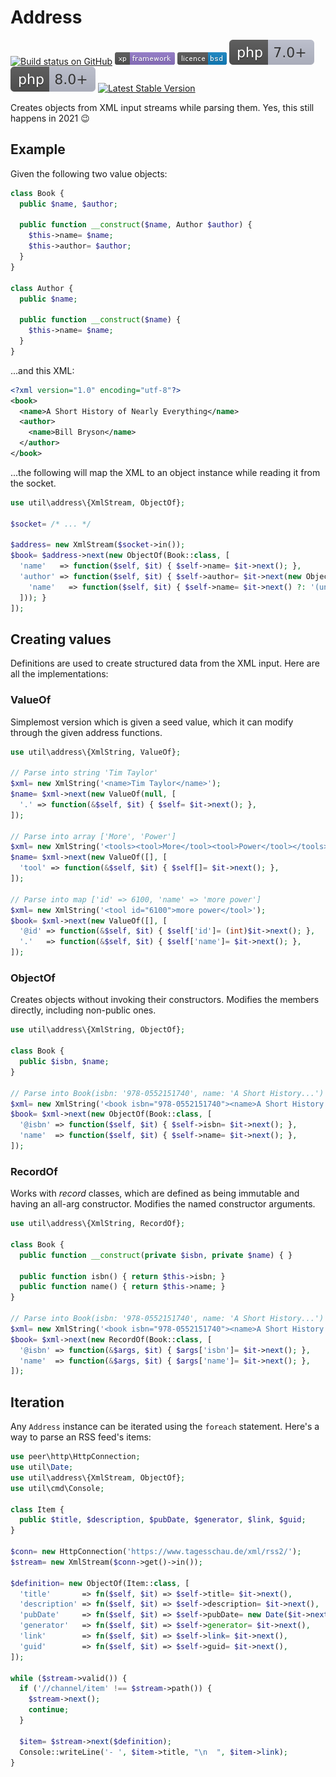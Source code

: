 Address
=======

[![Build status on GitHub](https://github.com/xp-forge/address/workflows/Tests/badge.svg)](https://github.com/xp-forge/address/actions)
[![XP Framework Module](https://raw.githubusercontent.com/xp-framework/web/master/static/xp-framework-badge.png)](https://github.com/xp-framework/core)
[![BSD Licence](https://raw.githubusercontent.com/xp-framework/web/master/static/licence-bsd.png)](https://github.com/xp-framework/core/blob/master/LICENCE.md)
[![Requires PHP 7.0+](https://raw.githubusercontent.com/xp-framework/web/master/static/php-7_0plus.svg)](http://php.net/)
[![Supports PHP 8.0+](https://raw.githubusercontent.com/xp-framework/web/master/static/php-8_0plus.svg)](http://php.net/)
[![Latest Stable Version](https://poser.pugx.org/xp-forge/address/version.png)](https://packagist.org/packages/xp-forge/address)

Creates objects from XML input streams while parsing them. Yes, this still happens in 2021 😉

Example
-------
Given the following two value objects:

```php
class Book {
  public $name, $author;

  public function __construct($name, Author $author) {
    $this->name= $name;
    $this->author= $author;
  }
}

class Author {
  public $name;

  public function __construct($name) {
    $this->name= $name;
  }
}
```

...and this XML:

```xml
<?xml version="1.0" encoding="utf-8"?>
<book>
  <name>A Short History of Nearly Everything</name>
  <author>
    <name>Bill Bryson</name>
  </author>
</book>
```

...the following will map the XML to an object instance while reading it from the socket.

```php
use util\address\{XmlStream, ObjectOf};

$socket= /* ... */

$address= new XmlStream($socket->in());
$book= $address->next(new ObjectOf(Book::class, [
  'name'   => function($self, $it) { $self->name= $it->next(); },
  'author' => function($self, $it) { $self->author= $it->next(new ObjectOf(Author::class, [
    'name'   => function($self, $it) { $self->name= $it->next() ?: '(unknown author)'; }
  ])); }
]);
```

Creating values
---------------
Definitions are used to create structured data from the XML input. Here are all the implementations:

### ValueOf

Simplemost version which is given a seed value, which it can modify through the given address functions.

```php
use util\address\{XmlString, ValueOf};

// Parse into string 'Tim Taylor'
$xml= new XmlString('<name>Tim Taylor</name>');
$name= $xml->next(new ValueOf(null, [
  '.' => function(&$self, $it) { $self= $it->next(); },
]);

// Parse into array ['More', 'Power']
$xml= new XmlString('<tools><tool>More</tool><tool>Power</tool></tools>');
$name= $xml->next(new ValueOf([], [
  'tool' => function(&$self, $it) { $self[]= $it->next(); },
]);

// Parse into map ['id' => 6100, 'name' => 'more power']
$xml= new XmlString('<tool id="6100">more power</tool>');
$book= $xml->next(new ValueOf([], [
  '@id' => function(&$self, $it) { $self['id']= (int)$it->next(); },
  '.'   => function(&$self, $it) { $self['name']= $it->next(); },
]);
```

### ObjectOf

Creates objects without invoking their constructors. Modifies the members directly, including non-public ones.

```php
use util\address\{XmlString, ObjectOf};

class Book {
  public $isbn, $name;
}

// Parse into Book(isbn: '978-0552151740', name: 'A Short History...')
$xml= new XmlString('<book isbn="978-0552151740"><name>A Short History...</name></book>');
$book= $xml->next(new ObjectOf(Book::class, [
  '@isbn' => function($self, $it) { $self->isbn= $it->next(); },
  'name'  => function($self, $it) { $self->name= $it->next(); },
]);
```

### RecordOf

Works with *record* classes, which are defined as being immutable and having an all-arg constructor. Modifies the named constructor arguments.

```php
use util\address\{XmlString, RecordOf};

class Book {
  public function __construct(private $isbn, private $name) { }

  public function isbn() { return $this->isbn; }
  public function name() { return $this->name; }
}

// Parse into Book(isbn: '978-0552151740', name: 'A Short History...')
$xml= new XmlString('<book isbn="978-0552151740"><name>A Short History...</name></book>');
$book= $xml->next(new RecordOf(Book::class, [
  '@isbn' => function(&$args, $it) { $args['isbn']= $it->next(); },
  'name'  => function(&$args, $it) { $args['name']= $it->next(); },
]);
```

Iteration
---------
Any `Address` instance can be iterated using the `foreach` statement. Here's a way to parse an RSS feed's items:

```php
use peer\http\HttpConnection;
use util\Date;
use util\address\{XmlStream, ObjectOf};
use util\cmd\Console;

class Item {
  public $title, $description, $pubDate, $generator, $link, $guid;
}

$conn= new HttpConnection('https://www.tagesschau.de/xml/rss2/');
$stream= new XmlStream($conn->get()->in());

$definition= new ObjectOf(Item::class, [
  'title'       => fn($self, $it) => $self->title= $it->next(),
  'description' => fn($self, $it) => $self->description= $it->next(),
  'pubDate'     => fn($self, $it) => $self->pubDate= new Date($it->next()),
  'generator'   => fn($self, $it) => $self->generator= $it->next(),
  'link'        => fn($self, $it) => $self->link= $it->next(),
  'guid'        => fn($self, $it) => $self->guid= $it->next(),
]);

while ($stream->valid()) {
  if ('//channel/item' !== $stream->path()) {
    $stream->next();
    continue;
  }

  $item= $stream->next($definition);
  Console::writeLine('- ', $item->title, "\n  ", $item->link);
}
```
